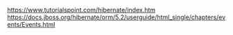 https://www.tutorialspoint.com/hibernate/index.htm
https://docs.jboss.org/hibernate/orm/5.2/userguide/html_single/chapters/events/Events.html

